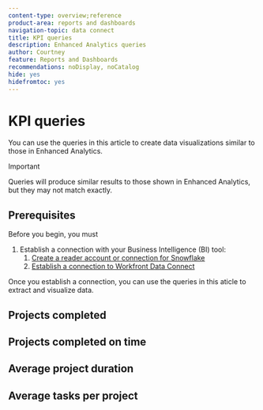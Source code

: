 ```yaml
---
content-type: overview;reference
product-area: reports and dashboards
navigation-topic: data connect
title: KPI queries
description: Enhanced Analytics queries
author: Courtney
feature: Reports and Dashboards
recommendations: noDisplay, noCatalog
hide: yes
hidefromtoc: yes
---
```


# KPI queries

You can use the queries in this article to create data visualizations similar to those in Enhanced Analytics.

>[!IMPORTANT]
>
>Queries will produce similar results to those shown in Enhanced Analytics, but they may not match exactly.


## Prerequisites

Before you begin, you must

1. Establish a connection with your Business Intelligence (BI) tool:
    1. [Create a reader account or connection for Snowflake](/help/quicksilver/reports-and-dashboards/data-lake/create-a-reader-account.md)
    1. [Establish a connection to Workfront Data Connect](/help/quicksilver/reports-and-dashboards/data-lake/share-data-externally.md)

Once you establish a connection, you can use the queries in this aticle to extract and visualize data.

## Projects completed

## Projects completed on time

## Average project duration

## Average tasks per project